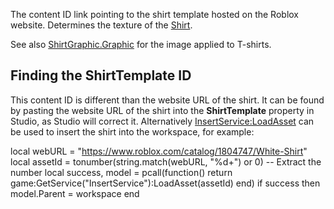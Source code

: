 The content ID link pointing to the shirt template hosted on the Roblox website. Determines the texture of the [Shirt](https://developer.roblox.com/en-us/api-reference/class/Shirt).

See also [ShirtGraphic.Graphic](https://developer.roblox.com/en-us/api-reference/property/ShirtGraphic/Graphic) for the image applied to T-shirts.

Finding the ShirtTemplate ID
----------------------------

This content ID is different than the website URL of the shirt. It can be found by pasting the website URL of the shirt into the **ShirtTemplate** property in Studio, as Studio will correct it. Alternatively [InsertService:LoadAsset](https://developer.roblox.com/en-us/api-reference/function/InsertService/LoadAsset) can be used to insert the shirt into the workspace, for example:

local webURL = "https://www.roblox.com/catalog/1804747/White-Shirt"
local assetId = tonumber(string.match(webURL, "%d+") or 0)  -- Extract the number
local success, model = pcall(function() 
	return game:GetService("InsertService"):LoadAsset(assetId) 
end)
if success then 
	model.Parent = workspace
end